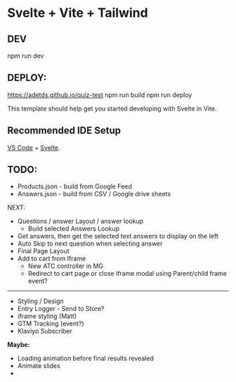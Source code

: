# Svelte + Vite + Tailwind 

## DEV

npm run dev

## DEPLOY:

https://adetds.github.io/quiz-test
npm run build
npm run deploy

This template should help get you started developing with Svelte in Vite.

## Recommended IDE Setup

[VS Code](https://code.visualstudio.com/) + [Svelte](https://marketplace.visualstudio.com/items?itemName=svelte.svelte-vscode).



## TODO:

- Products.json - build from Google Feed
- Answers.json  - build from CSV / Google drive sheets

NEXT:
- Questions / answer Layout / answer lookup
  - Build selected Answers Lookup
- Get answers, then get the selected text answers to display on the left
- Auto Skip to next question when selecting answer
- Final Page Layout
- Add to cart from Iframe
  - New ATC controller in MG
  - Redirect to cart page or close iframe modal using Parent/child frame event?

-----

- Styling / Design
- Entry Logger - Send to Store?
- iframe styling (Matt)
- GTM Tracking (event?)
- Klaviyo Subscriber


**Maybe:**
- Loading animation before final results revealed
- Animate slides
- 